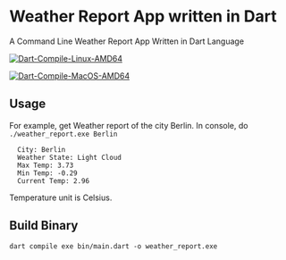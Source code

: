 Weather Report App written in Dart
==========================

A Command Line Weather Report App Written in Dart Language

[![Dart-Compile-Linux-AMD64](https://github.com/xros/weather_report_app/actions/workflows/dart-linux-amd64.yml/badge.svg)](https://github.com/xros/weather_report_app/actions/workflows/dart-linux-amd64.yml)

[![Dart-Compile-MacOS-AMD64](https://github.com/xros/weather_report_app/actions/workflows/dart-macos-amd64.yml/badge.svg)](https://github.com/xros/weather_report_app/actions/workflows/dart-macos-amd64.yml)

Usage
-----
For example, get Weather report of the city Berlin. In console, do `./weather_report.exe Berlin`

```
  City: Berlin
  Weather State: Light Cloud
  Max Temp: 3.73
  Min Temp: -0.29
  Current Temp: 2.96
```
Temperature unit is Celsius.

Build Binary
-----

`dart compile exe bin/main.dart -o weather_report.exe`


